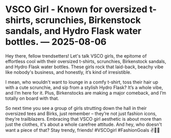 # VSCO Girl - Known for oversized t-shirts, scrunchies, Birkenstock sandals, and Hydro Flask water bottles. — 2025-08-06

Hey there, fellow trendsetters! Let's talk VSCO girls, the epitome of effortless cool with their oversized t-shirts, scrunchies, Birkenstock sandals, and Hydro Flask water bottles. These girls rock that laid-back, beachy vibe like nobody's business, and honestly, it’s kind of irresistible.

I mean, who wouldn't want to lounge in a comfy t-shirt, toss their hair up with a cute scrunchie, and sip from a stylish Hydro Flask? It’s a whole vibe, and I’m here for it. Plus, Birkenstocks are making a major comeback, and I’m totally on board with that. 

So next time you see a group of girls strutting down the hall in their oversized tees and Birks, just remember – they’re not just fashion icons, they’re trailblazers. Embracing that VSCO girl aesthetic is about more than just the clothes, it's about a whole carefree attitude. And hey, who doesn't want a piece of that? Stay trendy, friends! #VSCOgirl #FashionGoals ✌️🌊🌺